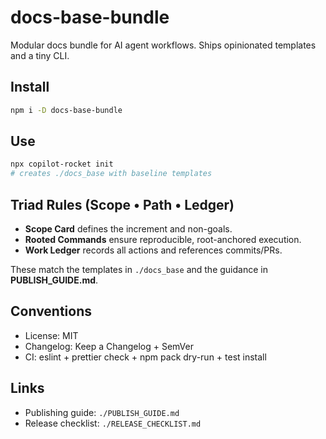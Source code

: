 # docs-base-bundle

Modular docs bundle for AI agent workflows. Ships opinionated templates and a tiny CLI.

## Install

```sh
npm i -D docs-base-bundle
```

## Use

```sh
npx copilot-rocket init
# creates ./docs_base with baseline templates
```

## Triad Rules (Scope • Path • Ledger)

- **Scope Card** defines the increment and non-goals.
- **Rooted Commands** ensure reproducible, root-anchored execution.
- **Work Ledger** records all actions and references commits/PRs.

These match the templates in `./docs_base` and the guidance in **PUBLISH_GUIDE.md**.

## Conventions

- License: MIT
- Changelog: Keep a Changelog + SemVer
- CI: eslint + prettier check + npm pack dry-run + test install

## Links

- Publishing guide: `./PUBLISH_GUIDE.md`
- Release checklist: `./RELEASE_CHECKLIST.md`
